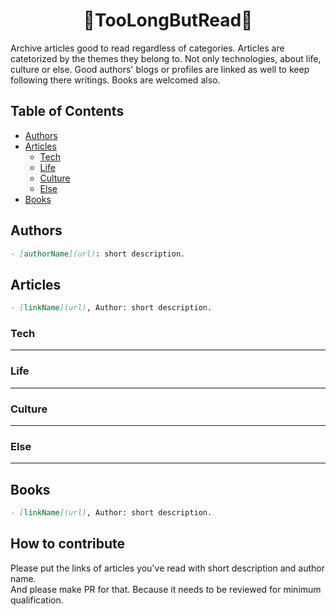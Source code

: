 <h1 align="center">📖TooLongButRead📕</h1>
Archive articles good to read regardless of categories. Articles are catetorized by the themes they belong to. Not only technologies, about life, culture or else.
Good authors' blogs or profiles are linked as well to keep following there writings. Books are welcomed also.

## Table of Contents
- [Authors](#authors)
- [Articles](#articles)
  - [Tech](#tech)
  - [Life](#life)
  - [Culture](#culture)
  - [Else](#else)
- [Books](#books)

## Authors
```markdown
- [authorName](url): short description.
```
## Articles
```markdown
- [linkName](url), Author: short description.
```
### Tech
---
### Life
---
### Culture
---
### Else
---

## Books
```markdown
- [linkName](url), Author: short description.
```
## How to contribute
Please put the links of articles you've read with short description and author name.  
And please make PR for that. Because it needs to be reviewed for minimum qualification.  
